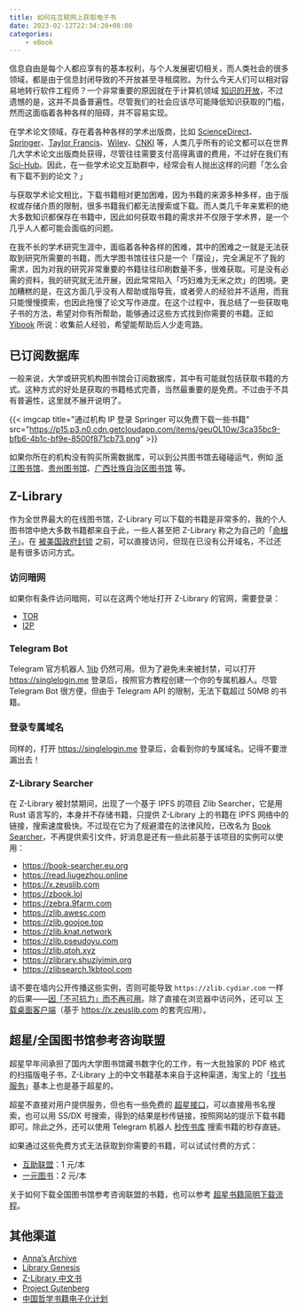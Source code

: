 ```yaml
---
title: 如何在互联网上获取电子书
date: 2023-02-12T22:34:20+08:00
categories:
    - eBook
---
```


信息自由是每个人都应享有的基本权利，与个人发展密切相关，而人类社会的很多领域，都是由于信息封闭导致的不开放甚至寻租腐败。为什么今天人们可以相对容易地转行软件工程师？一个非常重要的原因就在于计算机领域 [知识的开放](https://t.me/bluebird_channel/705)，不过遗憾的是，这并不具备普遍性。尽管我们的社会应该尽可能降低知识获取的门槛，然而这面临着各种各样的阻碍，并不容易实现。

在学术论文领域，存在着各种各样的学术出版商，比如 [ScienceDirect](https://www.sciencedirect.com/)、[Springer](https://www.springer.com/)、[Taylor Francis](https://www.tandfonline.com)、[Wiley](https://www.wiley.com/)、[CNKI](https://www.cnki.net) 等，人类几乎所有的论文都可以在世界几大学术论文出版商处获得，尽管往往需要支付高得离谱的费用，不过好在我们有 [Sci-Hub](https://sci-hub.ru/)。因此，在一些学术论文互助群中，经常会有人抛出这样的问题「怎么会有下载不到的论文？」

与获取学术论文相比，下载书籍相对更加困难，因为书籍的来源多种多样，由于版权或存储介质的限制，很多书籍我们都无法搜索或下载。而人类几千年来累积的绝大多数知识都保存在书籍中，因此如何获取书籍的需求并不仅限于学术界，是一个几乎人人都可能会面临的问题。

在我不长的学术研究生涯中，面临着各种各样的困难，其中的困难之一就是无法获取到研究所需要的书籍，而大学图书馆往往只是一个「摆设」，完全满足不了我的需求，因为对我的研究非常重要的书籍往往印刷数量不多，很难获取。可是没有必需的资料，我的研究就无法开展，因此常常陷入「巧妇难为无米之炊」的困境。更加糟糕的是，在这方面几乎没有人帮助或指导我，或者旁人的经验并不适用，而我只能慢慢摸索，也因此拖慢了论文写作进度。在这个过程中，我总结了一些获取电子书的方法，希望对你有所帮助，能够通过这些方式找到你需要的书籍。正如 [Yibook](https://guide.yibook.org) 所说：收集前人经验，希望能帮助后人少走弯路。

## 已订阅数据库

一般来说，大学或研究机构图书馆会订阅数据库，其中有可能就包括获取书籍的方式。这种方式的好处是获取的书籍格式完善，当然最重要的是免费。不过由于不具有普遍性，这里就不展开说明了。

{{< imgcap title="通过机构 IP 登录 Springer 可以免费下载一些书籍" src="https://p15.p3.n0.cdn.getcloudapp.com/items/geuOL10w/3ca35bc9-bfb6-4b1c-bf9e-8500f871cb73.png" >}}

如果你所在的机构没有购买所需数据库，可以到公共图书馆去碰碰运气，例如 [浙江图书馆](https://www.zjlib.cn/)、[贵州图书馆](http://www.gzlib.org/)、[广西壮族自治区图书馆](http://www.gxlib.org.cn/) 等。

## Z-Library

作为全世界最大的在线图书馆，Z-Library 可以下载的书籍是非常多的，我的个人图书馆中绝大多数书籍都来自于此，一些人甚至把 Z-Library 称之为自己的「[命根子](https://telegra.ph/%E7%9B%97%E7%89%88%E4%B8%8E%E9%9D%9E%E4%BA%BA%E6%80%A7%E5%8C%96%E7%9A%84%E7%94%9F%E6%B4%BB-11-04)」。在 [被美国政府封锁](https://www.washingtonpost.com/nation/2022/11/17/fbi-takeover-zlibrary-booktok-impacted/) 之前，可以直接访问，但现在已没有公开域名，不过还是有很多访问方式。

### 访问暗网

如果你有条件访问暗网，可以在这两个地址打开 Z-Library 的官网，需要登录：

- [TOR](http://loginzlib2vrak5zzpcocc3ouizykn6k5qecgj2tzlnab5wcbqhembyd.onion)
- [I2P](http://zlib24th6ptyb4ibzn3tj2cndqafs6rhm4ed4gruxztaaco35lka.b32.i2p)

### Telegram Bot

Telegram 官方机器人 [1lib](https://t.me/zlibrary2bot) 仍然可用。但为了避免未来被封禁，可以打开 <https://singlelogin.me> 登录后，按照官方教程创建一个你的专属机器人。尽管 Telegram Bot 很方便，但由于 Telegram API 的限制，无法下载超过 50MB 的书籍。

### 登录专属域名

同样的，打开 <https://singlelogin.me> 登录后，会看到你的专属域名。记得不要泄漏出去！

### Z-Library Searcher

在 Z-Library 被封禁期间，出现了一个基于 IPFS 的项目 Zlib Searcher，它是用 Rust 语言写的，本身并不存储书籍，只提供 Z-Library 上的书籍在 IPFS 网络中的链接，搜索速度极快。不过现在它为了规避潜在的法律风险，已改名为 [Book Searcher](https://github.com/book-searcher-org/book-searcher)，不再提供索引文件，好消息是还有一些此前基于该项目的实例可以使用：

- https://book-searcher.eu.org
- https://read.liugezhou.online
- https://x.zeuslib.com
- https://zbook.lol
- https://zebra.9farm.com
- https://zlib.awesc.com
- https://zlib.goojoe.top
- https://zlib.knat.network
- https://zlib.pseudoyu.com
- https://zlib.qtoh.xyz
- https://zlibrary.shuziyimin.org
- https://zlibsearch.1kbtool.com

请不要在墙内公开传播这些实例，否则可能导致 `https://zlib.cydiar.com` 一样的后果——[因「不可抗力」而不再可用](https://twitter.com/Cydiar404/status/1622581797384224775)。除了直接在浏览器中访问外，还可以 [下载桌面客户端](https://github.com/tw93/Pake/releases/tag/V1.0.4-beta)（基于 <https://x.zeuslib.com> 的套壳应用）。

## 超星/全国图书馆参考咨询联盟

超星早年间承担了国内大学图书馆藏书数字化的工作，有一大批独家的 PDF 格式的扫描版电子书，Z-Library 上的中文书籍基本来自于这种渠道，淘宝上的「[找书服务](https://mp.weixin.qq.com/s/7SX-Oztgx2q76AN5YpntTA)」基本上也是基于超星的。

超星不直接对用户提供服务，但也有一些免费的 [超星接口](https://freembook.com/)，可以直接用书名搜索，也可以用 SS/DX 号搜索，得到的结果是秒传链接，按照网站的提示下载书籍即可。除此之外，还可以使用 Telegram 机器人 [秒传书库](https://t.me/mcbooksbot) 搜索书籍的秒存直链。

如果通过这些免费方式无法获取到你需要的书籍，可以试试付费的方式：

- [互助联盟](https://u.xueshu86.com/)：1 元/本
- [一元图书](https://1yuanbook.com/)：2 元/本

关于如何下载全国图书馆参考咨询联盟的书籍，也可以参考 [超星书籍简明下载流程](https://ssdown.org/blog/quick/)。

## 其他渠道

- [Anna’s Archive](https://annas-archive.org)
- [Library Genesis](https://libgen.is)
- [Z-Library 中文书](https://bk.hallowlib.org)
- [Project Gutenberg](https://www.gutenberg.org)
- [中国哲学书籍电子化计划](https://ctext.org/zh)
